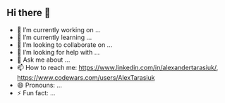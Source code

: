 ## Hi there 👋

- 🔭 I’m currently working on ...
- 🌱 I’m currently learning ...
- 👯 I’m looking to collaborate on ...
- 🤔 I’m looking for help with ...
- 💬 Ask me about ...
- 📫 How to reach me: https://www.linkedin.com/in/alexandertarasiuk/, https://www.codewars.com/users/AlexTarasiuk
- 😄 Pronouns: ...
- ⚡ Fun fact: ...

